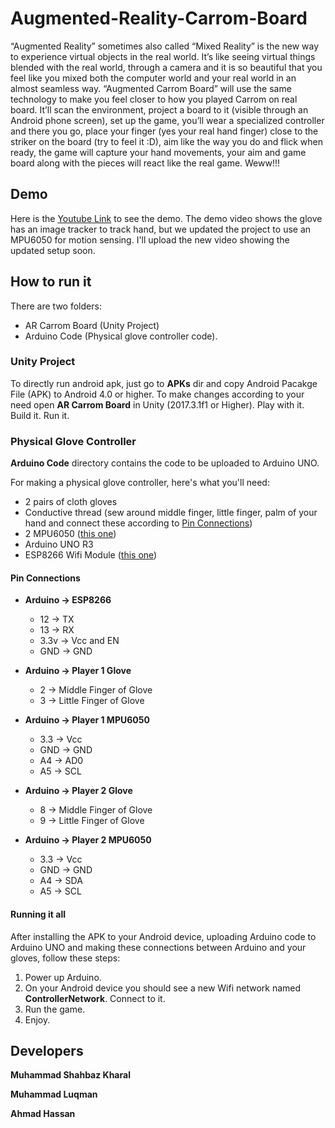 # Augmented-Reality-Carrom-Board
“Augmented Reality” sometimes also called “Mixed Reality” is the new way to experience
virtual objects in the real world. It’s like seeing virtual things blended with the real world,
through a camera and it is so beautiful that you feel like you mixed both the computer
world and your real world in an almost seamless way.
“Augmented Carrom Board” will use the same technology to make you feel closer
to how you played Carrom on real board. It’ll scan the environment, project a board to it (visible
through an Android phone screen), set up the game, you’ll wear a specialized controller and
there you go, place your finger (yes your real hand finger) close to the striker on the board (try to feel it :D), aim
like the way you do and flick when ready, the game will capture your hand movements, your aim
and game board along with the pieces will react like the real game. Weww!!!
## Demo
Here is the [Youtube Link](https://www.youtube.com/watch?v=CXEz-am8Rn8) to see the demo. The demo video shows the glove has an image tracker to track hand, but we updated the project to use an MPU6050 for motion sensing. I'll upload the new video showing the updated setup soon.

## How to run it
There are two folders:
* AR Carrom Board (Unity Project)
* Arduino Code (Physical glove controller code).

### Unity Project
To directly run android apk, just go to **APKs** dir and copy Android Pacakge File (APK) to Android 4.0 or higher.
To make changes according to your need open **AR Carrom Board** in Unity (2017.3.1f1 or Higher). Play with it. Build it. Run it.

### Physical Glove Controller
**Arduino Code** directory contains the code to be uploaded to Arduino UNO.

For making a physical glove controller, here's what you'll need:
* 2 pairs of cloth gloves
* Conductive thread (sew around middle finger, little finger, palm of your hand and connect these according to [Pin Connections](https://github.com/m-shahbaz-kharal/Augmented-Reality-Carrom-Board/blob/master/README.md#pin-connections)) 
* 2 MPU6050 ([this one](https://www.sparkfun.com/products/11028))
* Arduino UNO R3
* ESP8266 Wifi Module ([this one](https://www.sparkfun.com/products/13678))

#### Pin Connections
* **Arduino -> ESP8266**
  * 12 -> TX
  * 13 -> RX
  * 3.3v -> Vcc and EN
  * GND -> GND

* **Arduino -> Player 1 Glove**
  * 2 -> Middle Finger of Glove
  * 3 -> Little Finger of Glove
* **Arduino -> Player 1 MPU6050**
  * 3.3 -> Vcc
  * GND -> GND
  * A4 -> AD0
  * A5 -> SCL

* **Arduino -> Player 2 Glove**
  * 8 -> Middle Finger of Glove
  * 9 -> Little Finger of Glove
* **Arduino -> Player 2 MPU6050**
  * 3.3 -> Vcc
  * GND -> GND
  * A4 -> SDA
  * A5 -> SCL

#### Running it all
After installing the APK to your Android device, uploading Arduino code to Arduino UNO and making these connections between Arduino and your gloves, follow these steps:
1. Power up Arduino.
2. On your Android device you should see a new Wifi network named **ControllerNetwork**. Connect to it.
3. Run the game.
4. Enjoy.

## Developers
**Muhammad Shahbaz Kharal**

**Muhammad Luqman**

**Ahmad Hassan**
